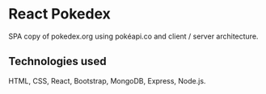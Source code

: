 <h1>React Pokedex</h1>

SPA copy of pokedex.org using pokéapi.co and client / server architecture.

<h2>Technologies used</h2>

HTML, CSS, React, Bootstrap, MongoDB, Express, Node.js.



